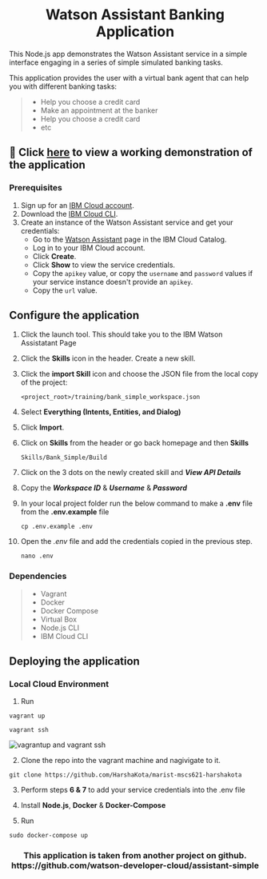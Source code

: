 <h1 align="center" style="border-bottom: none;">Watson Assistant Banking Application</h1>

This Node.js app demonstrates the Watson Assistant service in a simple interface engaging in a series of simple simulated banking tasks.

This application provides the user with a virtual bank agent that can help you with different banking tasks:

> * Help you choose a credit card
> * Make an appointment at the banker
> * Help you choose a credit card
> * etc

## :link: Click [here](http://18.224.71.150:3000) to view a working demonstration of the application

### Prerequisites

1. Sign up for an [IBM Cloud account](https://console.bluemix.net/registration/).
1. Download the [IBM Cloud CLI](https://console.bluemix.net/docs/cli/index.html#overview).
1. Create an instance of the Watson Assistant service and get your credentials:
    - Go to the [Watson Assistant](https://console.bluemix.net/catalog/services/conversation) page in the IBM Cloud Catalog.
    - Log in to your IBM Cloud account.
    - Click **Create**.
    - Click **Show** to view the service credentials.
    - Copy the `apikey` value, or copy the `username` and `password` values if your service instance doesn't provide an `apikey`.
    - Copy the `url` value.

## Configure the application

1. Click the launch tool. This should take you to the IBM Watson Assistatant Page

2. Click the **Skills** icon in the header. Create a new skill.

3. Click the **import Skill** icon and choose the JSON file from the local copy of the project:

    `<project_root>/training/bank_simple_workspace.json`

3. Select **Everything (Intents, Entities, and Dialog)**

4. Click **Import**.

5. Click on **Skills** from the header or go back homepage and then **Skills**

    `Skills/Bank_Simple/Build`

4. Click on the 3 dots on the newly created skill and ***View API Details***

5. Copy the ***Workspace ID*** & ***Username*** & ***Password***

6. In your local project folder run the below command to make a **.env** file from the **.env.example** file

    ```
    cp .env.example .env
    ```

7. Open the *.env* file and add the credentials copied in the previous step.

    ```nano .env```
    
### Dependencies

> * Vagrant
> * Docker
> * Docker Compose
> * Virtual Box
> * Node.js CLI
> * IBM Cloud CLI
##

## Deploying the application
### Local Cloud Environment

1. Run </br>
``` 
vagrant up 
```
```
vagrant ssh
```

![vagrantup and vagrant ssh](https://user-images.githubusercontent.com/18014466/49681102-4a032e80-fa6a-11e8-9ede-fcf766175679.gif)

2. Clone the repo into the vagrant machine and nagivigate to it.
```
git clone https://github.com/HarshaKota/marist-mscs621-harshakota
```

3. Perform steps **6 & 7** to add your service credentials into the .env file

4. Install **Node.js**, **Docker** & **Docker-Compose**

5. Run </br>
```
sudo docker-compose up
```






<h3 align="center">This application is taken from another project on github. https://github.com/watson-developer-cloud/assistant-simple</h3>
